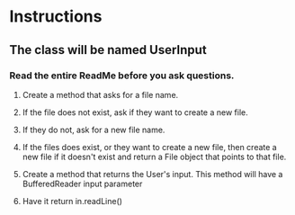  # Instructions
 ## The class will be named UserInput

 ### Read the entire ReadMe before you ask questions.

1. Create a method that asks for a file name.
2. If the file does not exist, ask if they want to create a new file.
3. If they do not, ask for a new file name.
4. If the files does exist, or they want to create a new file, then create a new file if it doesn't exist and return a File object that points to that file.

5. Create a method that returns the User's input. This method will have a BufferedReader input parameter
6. Have it return in.readLine()
